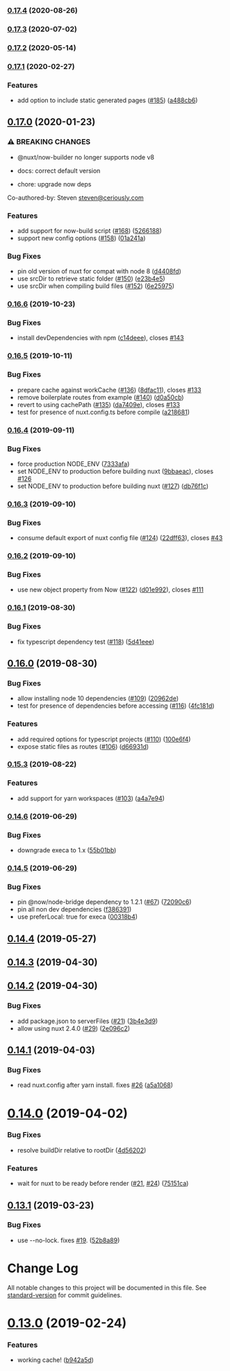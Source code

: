 ### [0.17.4](https://github.com/nuxt/vercel-builder/compare/v0.17.3...v0.17.4) (2020-08-26)

### [0.17.3](https://github.com/nuxt/now-builder/compare/v0.17.2...v0.17.3) (2020-07-02)

### [0.17.2](https://github.com/nuxt/now-builder/compare/v0.17.1...v0.17.2) (2020-05-14)

### [0.17.1](https://github.com/nuxt/now-builder/compare/v0.17.0...v0.17.1) (2020-02-27)


### Features

* add option to include static generated pages ([#185](https://github.com/nuxt/now-builder/issues/185)) ([a488cb6](https://github.com/nuxt/now-builder/commit/a488cb68917c6b70d32e77f43b73a8d0199a8010))

## [0.17.0](https://github.com/nuxt/now-builder/compare/v0.16.6...v0.17.0) (2020-01-23)


### ⚠ BREAKING CHANGES

* @nuxt/now-builder no longer supports node v8

* docs: correct default version

* chore: upgrade now deps

Co-authored-by: Steven <steven@ceriously.com>

### Features

* add support for now-build script ([#168](https://github.com/nuxt/now-builder/issues/168)) ([5266188](https://github.com/nuxt/now-builder/commit/526618864ffe2e0dd8fc3ea6cab99b674fc4088b))
* support new config options ([#158](https://github.com/nuxt/now-builder/issues/158)) ([01a241a](https://github.com/nuxt/now-builder/commit/01a241a52f485d973b541d843777bca6331bb133))


### Bug Fixes

* pin old version of nuxt for compat with node 8 ([d4408fd](https://github.com/nuxt/now-builder/commit/d4408fdddcb1b41e4945ab706e93a1a6bcf1d68f))
* use srcDir to retrieve static folder ([#150](https://github.com/nuxt/now-builder/issues/150)) ([e23b4e5](https://github.com/nuxt/now-builder/commit/e23b4e5c5c1760179d217c6d22a871a7bf8b8e75))
* use srcDir when compiling build files ([#152](https://github.com/nuxt/now-builder/issues/152)) ([6e25975](https://github.com/nuxt/now-builder/commit/6e25975bd33de83db2f4a24c8964af63667c6273))

### [0.16.6](https://github.com/nuxt/now-builder/compare/v0.16.5...v0.16.6) (2019-10-23)


### Bug Fixes

* install devDependencies with npm ([c14deee](https://github.com/nuxt/now-builder/commit/c14deee)), closes [#143](https://github.com/nuxt/now-builder/issues/143)

### [0.16.5](https://github.com/nuxt/now-builder/compare/v0.16.4...v0.16.5) (2019-10-11)


### Bug Fixes

* prepare cache against workCache ([#136](https://github.com/nuxt/now-builder/issues/136)) ([8dfac11](https://github.com/nuxt/now-builder/commit/8dfac11)), closes [#133](https://github.com/nuxt/now-builder/issues/133)
* remove boilerplate routes from example ([#140](https://github.com/nuxt/now-builder/issues/140)) ([d0a50cb](https://github.com/nuxt/now-builder/commit/d0a50cb))
* revert to using cachePath ([#135](https://github.com/nuxt/now-builder/issues/135)) ([da7409e](https://github.com/nuxt/now-builder/commit/da7409e)), closes [#133](https://github.com/nuxt/now-builder/issues/133)
* test for presence of nuxt.config.ts before compile ([a218681](https://github.com/nuxt/now-builder/commit/a218681))

### [0.16.4](https://github.com/nuxt/now-builder/compare/v0.16.3...v0.16.4) (2019-09-11)


### Bug Fixes

* force production NODE_ENV ([7333afa](https://github.com/nuxt/now-builder/commit/7333afa))
* set NODE_ENV to production before building nuxt ([9bbaeac](https://github.com/nuxt/now-builder/commit/9bbaeac)), closes [#126](https://github.com/nuxt/now-builder/issues/126)
* set NODE_ENV to production before building nuxt ([#127](https://github.com/nuxt/now-builder/issues/127)) ([db76f1c](https://github.com/nuxt/now-builder/commit/db76f1c))

### [0.16.3](https://github.com/nuxt/now-builder/compare/v0.16.2...v0.16.3) (2019-09-10)


### Bug Fixes

* consume default export of nuxt config file ([#124](https://github.com/nuxt/now-builder/issues/124)) ([22dff63](https://github.com/nuxt/now-builder/commit/22dff63)), closes [#43](https://github.com/nuxt/now-builder/issues/43)

### [0.16.2](https://github.com/nuxt/now-builder/compare/v0.16.1...v0.16.2) (2019-09-10)


### Bug Fixes

* use new object property from Now ([#122](https://github.com/nuxt/now-builder/issues/122)) ([d01e992](https://github.com/nuxt/now-builder/commit/d01e992)), closes [#111](https://github.com/nuxt/now-builder/issues/111)

### [0.16.1](https://github.com/nuxt/now-builder/compare/v0.16.0...v0.16.1) (2019-08-30)


### Bug Fixes

* fix typescript dependency test ([#118](https://github.com/nuxt/now-builder/issues/118)) ([5d41eee](https://github.com/nuxt/now-builder/commit/5d41eee))



## [0.16.0](https://github.com/nuxt/now-builder/compare/v0.15.3...v0.16.0) (2019-08-30)


### Bug Fixes

* allow installing node 10 dependencies ([#109](https://github.com/nuxt/now-builder/issues/109)) ([20962de](https://github.com/nuxt/now-builder/commit/20962de))
* test for presence of dependencies before accessing ([#116](https://github.com/nuxt/now-builder/issues/116)) ([4fc181d](https://github.com/nuxt/now-builder/commit/4fc181d))


### Features

* add required options for typescript projects ([#110](https://github.com/nuxt/now-builder/issues/110)) ([100e6f4](https://github.com/nuxt/now-builder/commit/100e6f4))
* expose static files as routes ([#106](https://github.com/nuxt/now-builder/issues/106)) ([d66931d](https://github.com/nuxt/now-builder/commit/d66931d))



### [0.15.3](https://github.com/nuxt/now-builder/compare/v0.15.2...v0.15.3) (2019-08-22)


### Features

* add support for yarn workspaces ([#103](https://github.com/nuxt/now-builder/issues/103)) ([a4a7e94](https://github.com/nuxt/now-builder/commit/a4a7e94))

### [0.14.6](https://github.com/nuxt/now-builder/compare/v0.14.5...v0.14.6) (2019-06-29)


### Bug Fixes

* downgrade execa to 1.x ([55b01bb](https://github.com/nuxt/now-builder/commit/55b01bb))



### [0.14.5](https://github.com/nuxt/now-builder/compare/v0.14.4...v0.14.5) (2019-06-29)


### Bug Fixes

* pin @now/node-bridge dependency to 1.2.1 ([#67](https://github.com/nuxt/now-builder/issues/67)) ([72090c6](https://github.com/nuxt/now-builder/commit/72090c6))
* pin all non dev dependencies ([f386391](https://github.com/nuxt/now-builder/commit/f386391))
* use preferLocal: true for execa ([00318b4](https://github.com/nuxt/now-builder/commit/00318b4))



## [0.14.4](https://github.com/nuxt/now-builder/compare/v0.14.3...v0.14.4) (2019-05-27)



## [0.14.3](https://github.com/nuxt/now-builder/compare/v0.14.2...v0.14.3) (2019-04-30)



## [0.14.2](https://github.com/nuxt/now-builder/compare/v0.14.1...v0.14.2) (2019-04-30)


### Bug Fixes

* add package.json to serverFiles ([#21](https://github.com/nuxt/now-builder/issues/21)) ([3b4e3d9](https://github.com/nuxt/now-builder/commit/3b4e3d9))
* allow using nuxt 2.4.0 ([#29](https://github.com/nuxt/now-builder/issues/29)) ([2e096c2](https://github.com/nuxt/now-builder/commit/2e096c2))



## [0.14.1](https://github.com/nuxt/now-builder/compare/v0.14.0...v0.14.1) (2019-04-03)


### Bug Fixes

* read nuxt.config after yarn install. fixes [#26](https://github.com/nuxt/now-builder/issues/26) ([a5a1068](https://github.com/nuxt/now-builder/commit/a5a1068))



# [0.14.0](https://github.com/nuxt/now-builder/compare/v0.13.1...v0.14.0) (2019-04-02)


### Bug Fixes

* resolve buildDir relative to rootDir ([4d56202](https://github.com/nuxt/now-builder/commit/4d56202))


### Features

* wait for nuxt to be ready before render ([#21](https://github.com/nuxt/now-builder/issues/21), [#24](https://github.com/nuxt/now-builder/issues/24)) ([75151ca](https://github.com/nuxt/now-builder/commit/75151ca))



## [0.13.1](https://github.com/nuxt/now-builder/compare/v0.13.0...v0.13.1) (2019-03-23)


### Bug Fixes

* use --no-lock. fixes [#19](https://github.com/nuxt/now-builder/issues/19). ([52b8a89](https://github.com/nuxt/now-builder/commit/52b8a89))



# Change Log

All notable changes to this project will be documented in this file. See [standard-version](https://github.com/conventional-changelog/standard-version) for commit guidelines.

# [0.13.0](https://github.com/nuxt/now-builder/compare/v0.12.3...v0.13.0) (2019-02-24)


### Features

* working cache! ([b942a5d](https://github.com/nuxt/now-builder/commit/b942a5d))
